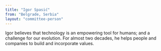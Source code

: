 ```yaml
---
title: "Igor Spasić"
from: "Belgrade, Serbia"
layout: "committee-person"
---
```


Igor believes that technology is an empowering tool for humans; and a  challenge for our evolution. For almost two decades, he helps people and companies to build and incorporate values.
